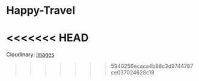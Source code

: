 # Happy-Travel
<<<<<<< HEAD
=======
Cloudinary: [images](https://console.cloudinary.com/console/c-c023172d55db62af54508bee970ac5/media_library/search?sortDirection=desc&sortField=_score&search_id=my_uploads&view_mode=mosaic&q=%7B%22createdByUsers%22%3A%5B%22d75433701af1aa7cf79af96bb1c9ac%22%5D%7D)
>>>>>>> 5940256ecaca4b88c3d9744787ce037024628c18
